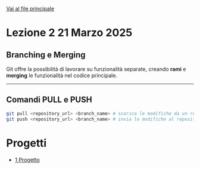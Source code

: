[Vai al file principale](../../README.md)

# Lezione 2 21 Marzo 2025

## Branching e Merging

Git offre la possibilità di lavorare su funzionalità separate, creando **rami** e **merging** le funzionalità nel codice principale.

---

## Comandi  PULL e PUSH 

```bash
git pull <repository_url> <branch_name> # scarica le modifiche da un repository remoto
git push <repository_url> <branch_name> # invia le modifiche al repository remoto
```

# Progetti

- [1 Progetto](Progetti/1_Progetto)